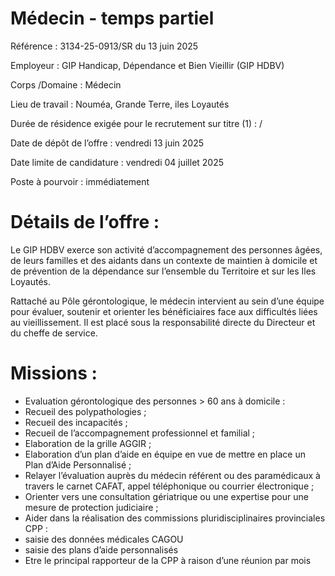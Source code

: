 
# Médecin - temps partiel

Référence : 3134-25-0913/SR du 13 juin 2025

Employeur : GIP Handicap, Dépendance et Bien Vieillir (GIP HDBV)

Corps /Domaine : Médecin

Lieu de travail : Nouméa, Grande Terre, iles Loyautés

Durée de résidence exigée pour le recrutement sur titre (1) : /

Date de dépôt de l’offre : vendredi 13 juin 2025

Date limite de candidature : vendredi 04 juillet 2025

Poste à pourvoir : immédiatement



# Détails de l’offre :

Le GIP HDBV exerce son activité d’accompagnement des personnes âgées, de leurs familles et des aidants dans un contexte de maintien à domicile et de prévention de la dépendance sur l’ensemble du Territoire et sur les Iles Loyautés.

Rattaché au Pôle gérontologique, le médecin intervient au sein d’une équipe pour évaluer, soutenir et orienter les bénéficiaires face aux difficultés liées au vieillissement. Il est placé sous la responsabilité directe du Directeur et du cheffe de service.

# Missions :

- Evaluation gérontologique des personnes > 60 ans à domicile :
- Recueil des polypathologies ;
- Recueil des incapacités ;
- Recueil de l’accompagnement professionnel et familial ;
- Elaboration de la grille AGGIR ;
- Elaboration d’un plan d’aide en équipe en vue de mettre en place un Plan d’Aide Personnalisé ;
- Relayer l’évaluation auprès du médecin référent ou des paramédicaux à travers le carnet CAFAT, appel téléphonique ou courrier électronique ;
- Orienter vers une consultation gériatrique ou une expertise pour une mesure de protection judiciaire ;
- Aider dans la réalisation des commissions pluridisciplinaires provinciales CPP :
- saisie des données médicales CAGOU
- saisie des plans d’aide personnalisés
- Etre le principal rapporteur de la CPP à raison d’une réunion par mois